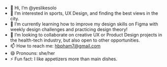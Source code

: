 - 👋 Hi, I’m @yeslikesolo
- 👀 I’m interested in sports, UX Design, and finding the best views in the city.
- 🌱 I’m currently learning how to improve my design skills on Figma with weekly design challenges and practicing design theory!
- 💞️ I’m looking to collaborate on creative UX or Product Design projects in the health-tech industry, but also open to other opportunities. 
- 📫 How to reach me: hbpham7@gmail.com
- 😄 Pronouns: she/her
- ⚡ Fun fact: I like appetizers more than main dishes.

<!---
yeslikesolo/yeslikesolo is a ✨ special ✨ repository because its `README.md` (this file) appears on your GitHub profile.
You can click the Preview link to take a look at your changes.
--->
